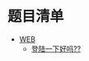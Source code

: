 # 题目清单

* [WEB](http://www.shiyanbar.com/ctf/practice)
    * [登陆一下好吗??](http://www.shiyanbar.com/ctf/1942)